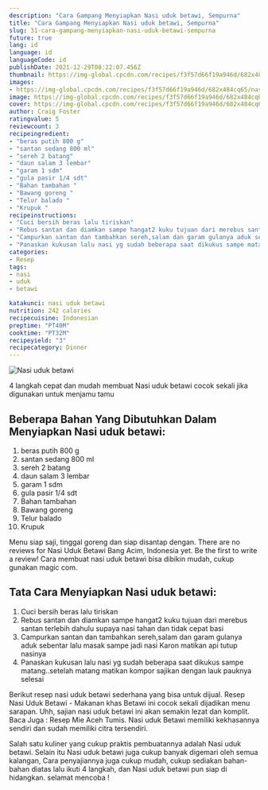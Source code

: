 ```yaml
---
description: "Cara Gampang Menyiapkan Nasi uduk betawi, Sempurna"
title: "Cara Gampang Menyiapkan Nasi uduk betawi, Sempurna"
slug: 31-cara-gampang-menyiapkan-nasi-uduk-betawi-sempurna
future: true
lang: id
language: id
languageCode: id
publishDate: 2021-12-29T08:22:07.456Z 
thumbnail: https://img-global.cpcdn.com/recipes/f3f57d66f19a946d/682x484cq65/nasi-uduk-betawi-foto-resep-utama.png
images:
- https://img-global.cpcdn.com/recipes/f3f57d66f19a946d/682x484cq65/nasi-uduk-betawi-foto-resep-utama.png
image: https://img-global.cpcdn.com/recipes/f3f57d66f19a946d/682x484cq65/nasi-uduk-betawi-foto-resep-utama.png
cover: https://img-global.cpcdn.com/recipes/f3f57d66f19a946d/682x484cq65/nasi-uduk-betawi-foto-resep-utama.png
author: Craig Foster
ratingvalue: 5
reviewcount: 3
recipeingredient:
- "beras putih 800 g"
- "santan sedang 800 ml"
- "sereh 2 batang"
- "daun salam 3 lembar"
- "garam 1 sdm"
- "gula pasir 1/4 sdt"
- "Bahan tambahan "
- "Bawang goreng "
- "Telur balado "
- "Krupuk "
recipeinstructions:
- "Cuci bersih beras lalu tiriskan"
- "Rebus santan dan diamkan sampe hangat2 kuku tujuan dari merebus santan terlebih dahulu supaya nasi tahan dan tidak cepat basi"
- "Campurkan santan dan tambahkan sereh,salam dan garam gulanya aduk sebentar lalu masak sampe jadi nasi Karon matikan api tutup nasinya"
- "Panaskan kukusan lalu nasi yg sudah beberapa saat dikukus sampe matang..setelah matang matikan kompor sajikan dengan lauk pauknya selesai"
categories:
- Resep
tags:
- nasi
- uduk
- betawi

katakunci: nasi uduk betawi 
nutrition: 242 calories
recipecuisine: Indonesian
preptime: "PT40M"
cooktime: "PT32M"
recipeyield: "3"
recipecategory: Dinner
---
```



![Nasi uduk betawi](https://img-global.cpcdn.com/recipes/f3f57d66f19a946d/682x484cq65/nasi-uduk-betawi-foto-resep-utama.png)

4 langkah cepat dan mudah membuat  Nasi uduk betawi cocok sekali jika digunakan untuk menjamu tamu

<!--inarticleads1-->

## Beberapa Bahan Yang Dibutuhkan Dalam Menyiapkan Nasi uduk betawi:

1. beras putih 800 g
1. santan sedang 800 ml
1. sereh 2 batang
1. daun salam 3 lembar
1. garam 1 sdm
1. gula pasir 1/4 sdt
1. Bahan tambahan 
1. Bawang goreng 
1. Telur balado 
1. Krupuk 

Menu siap saji, tinggal goreng dan siap disantap dengan. There are no reviews for Nasi Uduk Betawi Bang Acim, Indonesia yet. Be the first to write a review! Cara membuat nasi uduk betawi bisa dibikin mudah, cukup gunakan magic com. 

<!--inarticleads2-->

## Tata Cara Menyiapkan Nasi uduk betawi:

1. Cuci bersih beras lalu tiriskan
1. Rebus santan dan diamkan sampe hangat2 kuku tujuan dari merebus santan terlebih dahulu supaya nasi tahan dan tidak cepat basi
1. Campurkan santan dan tambahkan sereh,salam dan garam gulanya aduk sebentar lalu masak sampe jadi nasi Karon matikan api tutup nasinya
1. Panaskan kukusan lalu nasi yg sudah beberapa saat dikukus sampe matang..setelah matang matikan kompor sajikan dengan lauk pauknya selesai


Berikut resep nasi uduk betawi sederhana yang bisa untuk dijual. Resep Nasi Uduk Betawi - Makanan khas Betawi ini cocok sekali dijadikan menu sarapan. Uhh, sajian nasi uduk betawi ini akan semakin lezat dan komplit. Baca Juga : Resep Mie Aceh Tumis. Nasi uduk Betawi memiliki kekhasannya sendiri dan sudah memiliki citra tersendiri. 

Salah satu kuliner yang cukup praktis pembuatannya adalah  Nasi uduk betawi. Selain itu  Nasi uduk betawi  juga cukup banyak digemari oleh semua kalangan, Cara penyajiannya juga cukup mudah, cukup sediakan bahan-bahan diatas lalu ikuti 4 langkah, dan  Nasi uduk betawi  pun siap di hidangkan. selamat mencoba !
